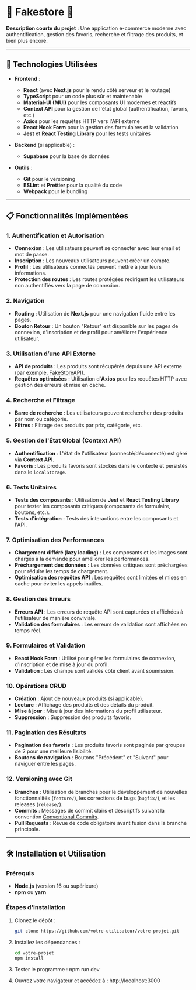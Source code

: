 # 🛒 Fakestore 🛒

**Description courte du projet** : Une application e-commerce moderne avec authentification, gestion des favoris, recherche et filtrage des produits, et bien plus encore.

---

## 🚀 **Technologies Utilisées**

- **Frontend** :
  - **React** (avec **Next.js** pour le rendu côté serveur et le routage)
  - **TypeScript** pour un code plus sûr et maintenable
  - **Material-UI (MUI)** pour les composants UI modernes et réactifs
  - **Context API** pour la gestion de l'état global (authentification, favoris, etc.)
  - **Axios** pour les requêtes HTTP vers l'API externe
  - **React Hook Form** pour la gestion des formulaires et la validation
  - **Jest** et **React Testing Library** pour les tests unitaires

- **Backend** (si applicable) :
  - **Supabase** pour la base de données

- **Outils** :
  - **Git** pour le versioning
  - **ESLint** et **Prettier** pour la qualité du code
  - **Webpack** pour le bundling
  
---

## 📋 **Fonctionnalités Implémentées**

### 1. **Authentification et Autorisation**
- **Connexion** : Les utilisateurs peuvent se connecter avec leur email et mot de passe.
- **Inscription** : Les nouveaux utilisateurs peuvent créer un compte.
- **Profil** : Les utilisateurs connectés peuvent mettre à jour leurs informations.
- **Protection des routes** : Les routes protégées redirigent les utilisateurs non authentifiés vers la page de connexion.

### 2. **Navigation**
- **Routing** : Utilisation de **Next.js** pour une navigation fluide entre les pages.
- **Bouton Retour** : Un bouton "Retour" est disponible sur les pages de connexion, d'inscription et de profil pour améliorer l'expérience utilisateur.

### 3. **Utilisation d’une API Externe**
- **API de produits** : Les produits sont récupérés depuis une API externe (par exemple, [FakeStoreAPI](https://fakestoreapi.com/)).
- **Requêtes optimisées** : Utilisation d'**Axios** pour les requêtes HTTP avec gestion des erreurs et mise en cache.

### 4. **Recherche et Filtrage**
- **Barre de recherche** : Les utilisateurs peuvent rechercher des produits par nom ou catégorie.
- **Filtres** : Filtrage des produits par prix, catégorie, etc.

### 5. **Gestion de l'État Global (Context API)**
- **Authentification** : L'état de l'utilisateur (connecté/déconnecté) est géré via **Context API**.
- **Favoris** : Les produits favoris sont stockés dans le contexte et persistés dans le `localStorage`.

### 6. **Tests Unitaires**
- **Tests des composants** : Utilisation de **Jest** et **React Testing Library** pour tester les composants critiques (composants de formulaire, boutons, etc.).
- **Tests d'intégration** : Tests des interactions entre les composants et l'API.

### 7. **Optimisation des Performances**
- **Chargement différé (lazy loading)** : Les composants et les images sont chargés à la demande pour améliorer les performances.
- **Préchargement des données** : Les données critiques sont préchargées pour réduire les temps de chargement.
- **Optimisation des requêtes API** : Les requêtes sont limitées et mises en cache pour éviter les appels inutiles.

### 8. **Gestion des Erreurs**
- **Erreurs API** : Les erreurs de requête API sont capturées et affichées à l'utilisateur de manière conviviale.
- **Validation des formulaires** : Les erreurs de validation sont affichées en temps réel.

### 9. **Formulaires et Validation**
- **React Hook Form** : Utilisé pour gérer les formulaires de connexion, d'inscription et de mise à jour du profil.
- **Validation** : Les champs sont validés côté client avant soumission.

### 10. **Opérations CRUD**
- **Création** : Ajout de nouveaux produits (si applicable).
- **Lecture** : Affichage des produits et des détails du produit.
- **Mise à jour** : Mise à jour des informations du profil utilisateur.
- **Suppression** : Suppression des produits favoris.

### 11. **Pagination des Résultats**
- **Pagination des favoris** : Les produits favoris sont paginés par groupes de 2 pour une meilleure lisibilité.
- **Boutons de navigation** : Boutons "Précédent" et "Suivant" pour naviguer entre les pages.

### 12. **Versioning avec Git**
- **Branches** : Utilisation de branches pour le développement de nouvelles fonctionnalités (`feature/`), les corrections de bugs (`bugfix/`), et les releases (`release/`).
- **Commits** : Messages de commit clairs et descriptifs suivant la convention [Conventional Commits](https://www.conventionalcommits.org/).
- **Pull Requests** : Revue de code obligatoire avant fusion dans la branche principale.

---

## 🛠️ **Installation et Utilisation**

### Prérequis
- **Node.js** (version 16 ou supérieure)
- **npm** ou **yarn**

### Étapes d'installation
1. Clonez le dépôt :
   ```bash
   git clone https://github.com/votre-utilisateur/votre-projet.git

2. Installez les dépendances :
   ```bash
   cd votre-projet
   npm install

3. Tester le programme :
npm run dev

4. Ouvrez votre navigateur et accédez à :
http://localhost:3000
